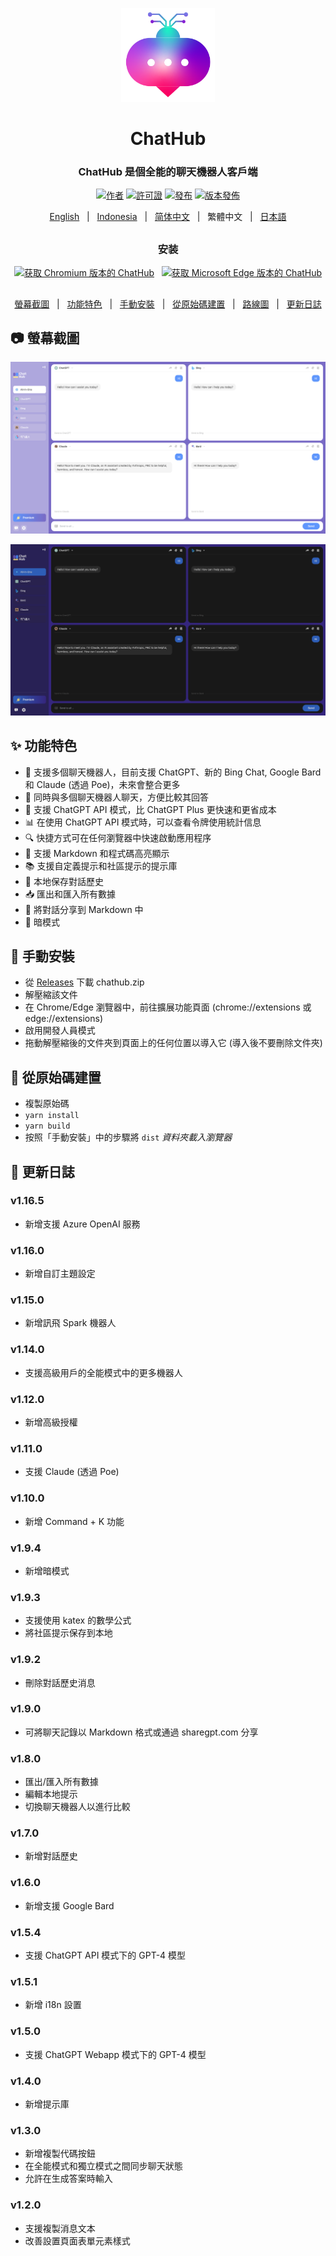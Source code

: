 <p align="center">
    <img src="./src/assets/icon.png" width="150">
</p>

<h1 align="center">ChatHub</h1>

<div align="center">

### ChatHub 是個全能的聊天機器人客戶端

[![作者][作者-image]][作者-url]
[![許可證][許可證-image]][許可證-url]
[![發布][發布-image]][發布-url]
[![版本發佈][版本發佈-image]][版本發佈-url]    
    
[English](README.md) &nbsp;&nbsp;|&nbsp;&nbsp; [Indonesia](README_IN.md) &nbsp;&nbsp;|&nbsp;&nbsp; [简体中文](README_ZH-CN.md) &nbsp;&nbsp;|&nbsp;&nbsp; 繁體中文 &nbsp;&nbsp;|&nbsp;&nbsp; [日本語](README_JA.md)

##    
    
### 安装
    
<a href="https://chrome.google.com/webstore/detail/chathub-all-in-one-chatbo/iaakpnchhognanibcahlpcplchdfmgma?utm_source=website"><img src="https://user-images.githubusercontent.com/64502893/231991498-8df6dd63-727c-41d0-916f-c90c15127de3.png" width="200" alt="获取 Chromium 版本的 ChatHub"></a>&nbsp;&nbsp;
<a href="https://microsoftedge.microsoft.com/addons/detail/chathub-allinone-chat/kdlmggoacmfoombiokflpeompajfljga"><img src="https://user-images.githubusercontent.com/64502893/231991158-1b54f831-2fdc-43b6-bf9a-f894000e5aa8.png" width="160" alt="获取 Microsoft Edge 版本的 ChatHub"></a>
    
##

[螢幕截圖](#-螢幕截圖) &nbsp;&nbsp;|&nbsp;&nbsp; [功能特色](#-功能特色) &nbsp;&nbsp;|&nbsp;&nbsp; [手動安裝](#-手動安裝) &nbsp;&nbsp;|&nbsp;&nbsp; [從原始碼建置](#-從原始碼建置) &nbsp;&nbsp;|&nbsp;&nbsp; [路線圖](#%EF%B8%8F-路線圖) &nbsp;&nbsp;|&nbsp;&nbsp; [更新日誌](#-更新日誌)

[作者-image]: https://img.shields.io/badge/author-wong2-blue.svg
[作者-url]: https://github.com/wong2    
[許可證-image]: https://img.shields.io/github/license/chathub-dev/chathub?color=blue
[許可證-url]: https://github.com/chathub-dev/chathub/blob/main/LICENSE
[發布-image]: https://img.shields.io/github/v/release/chathub-dev/chathub?color=blue
[發布-url]: https://github.com/chathub-dev/chathub/releases/latest
[版本發佈-image]: https://img.shields.io/github/last-commit/chathub-dev/chathub?label=last%20commit
[版本發佈-url]: https://github.com/chathub-dev/chathub/commits

</div>

##

## 📷 螢幕截圖

![螢幕截圖](screenshots/extension.png?raw=true)

![螢幕截圖 (暗模式)](screenshots/dark.png?raw=true)

## ✨ 功能特色

- 🤖 支援多個聊天機器人，目前支援 ChatGPT、新的 Bing Chat, Google Bard 和 Claude (透過 Poe)，未來會整合更多
- 💬 同時與多個聊天機器人聊天，方便比較其回答
- 🚀 支援 ChatGPT API 模式，比 ChatGPT Plus 更快速和更省成本
- 📊 在使用 ChatGPT API 模式時，可以查看令牌使用統計信息
- 🔍 快捷方式可在任何瀏覽器中快速啟動應用程序
- 🎨 支援 Markdown 和程式碼高亮顯示
- 📚 支援自定義提示和社區提示的提示庫
- 💾 本地保存對話歷史
- 📥 匯出和匯入所有數據
- 🔗 將對話分享到 Markdown 中
- 🌙 暗模式

## 🔧 手動安裝

- 從 [Releases](https://github.com/chathub-dev/chathub/releases) 下載 chathub.zip
- 解壓縮該文件
- 在 Chrome/Edge 瀏覽器中，前往擴展功能頁面 (chrome://extensions 或 edge://extensions)
- 啟用開發人員模式
- 拖動解壓縮後的文件夾到頁面上的任何位置以導入它 (導入後不要刪除文件夾)

## 🔨 從原始碼建置

- 複製原始碼
- `yarn install`
- `yarn build`
- 按照「手動安裝」中的步驟將 `dist` _資料夾載入瀏覽器_

## 📜 更新日誌

### v1.16.5

- 新增支援 Azure OpenAI 服務

### v1.16.0

- 新增自訂主題設定

### v1.15.0

- 新增訊飛 Spark 機器人

### v1.14.0

- 支援高級用戶的全能模式中的更多機器人

### v1.12.0

- 新增高級授權

### v1.11.0

- 支援 Claude (透過 Poe)

### v1.10.0

- 新增 Command + K 功能

### v1.9.4

- 新增暗模式

### v1.9.3

- 支援使用 katex 的數學公式
- 將社區提示保存到本地

### v1.9.2

- 刪除對話歷史消息

### v1.9.0

- 可將聊天記錄以 Markdown 格式或通過 sharegpt.com 分享

### v1.8.0

- 匯出/匯入所有數據
- 編輯本地提示
- 切換聊天機器人以進行比較

### v1.7.0

- 新增對話歷史

### v1.6.0

- 新增支援 Google Bard

### v1.5.4

- 支援 ChatGPT API 模式下的 GPT-4 模型

### v1.5.1

- 新增 i18n 設置

### v1.5.0

- 支援 ChatGPT Webapp 模式下的 GPT-4 模型

### v1.4.0

- 新增提示庫

### v1.3.0

- 新增複製代碼按鈕
- 在全能模式和獨立模式之間同步聊天狀態
- 允許在生成答案時輸入

### v1.2.0

- 支援複製消息文本
- 改善設置頁面表單元素樣式
